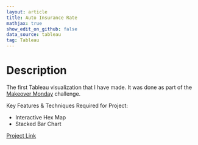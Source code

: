```yaml
---
layout: article
title: Auto Insurance Rate
mathjax: true
show_edit_on_github: false
data_source: tableau
tag: Tableau
---
```


# Description 
The first Tableau visualization that I have made. It was done as part of the [Makeover Monday](https://www.makeovermonday.co.uk/data/) challenge. 

Key Features & Techniques Required for Project: 
- Interactive Hex Map
- Stacked Bar Chart

[Project Link](https://public.tableau.com/profile/jangwon.yun#!/vizhome/makeover_monday_2020_W20/FINAL)